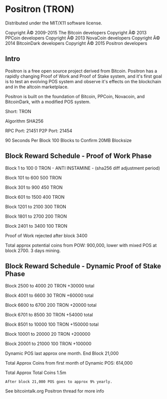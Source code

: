 Positron (TRON)
===================
Distributed under the MIT/X11 software license.

Copyright Â© 2009-2015 The Bitcoin developers
Copyright Â© 2013 PPCoin developers
Copyright Â© 2013 NovaCoin developers
Copyright Â© 2014 BitcoinDark developers
Copyright Â© 2015 Positron developers

Intro
-----
Positron is a free open source project derived from Bitcoin. Positron has a rapidly changing Proof of Work and Proof of Stake system, and it's first goal is to test an evolving POS system and observe it's effects on the blockchain and in the altcoin marketplace.

Positron is built on the foundation of Bitcoin, PPCoin, Novacoin, and BitcoinDark, with a modified POS system.

Short: TRON

Algorithm SHA256


RPC Port: 21451
P2P Port: 21454



90 Seconds Per Block
100 Blocks to Confirm
20MB Blocksize


Block Reward Schedule - Proof of Work Phase
-------------------------------------------
Block 1 to 100
    0 TRON - ANTI INSTAMINE - (sha256 diff adjustment period)

Block 101 to 600
    500 TRON
	
Block 301 to 900
	450 TRON

Block 601 to 1500
	400 TRON

Block 1201 to 2100
	300 TRON

Block 1801 to 2700
	200 TRON

Block 2401 to 3400
	100 TRON

Proof of Work rejected after block 3400


Total approx potential coins from POW: 900,000, lower with mixed POS at block 2700. 3 days mining.
 



Block Reward Schedule - Dynamic Proof of Stake Phase
-------------------------------------------
Block 2500 to 4000
	20 TRON
	+30000 total
	
Block 4001 to 6600
	30 TRON
	+60000 total

Block 6600 to 6700
	200 TRON
	+20000 total

Block 6701 to 8500
	30 TRON
	+54000 total

Block 8501 to 10000
	100 TRON 
	+150000 total

Block 10001 to 20000
	20 TRON
	+200000

Block 20001 to 21000
	100 TRON
	+100000

Dynamic POS last approx one month. End Block 21,000
	
Total Approx Coins from first month of Dynamic POS: 614,000

Total Approx Total Coins 1.5m

	After block 21,000 POS goes to approx 9% yearly.






See bitcointalk.org Positron thread for more info

